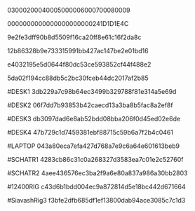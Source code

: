 03000200040005000006000700080009

0000000000000000000000241D1D1E4C

9e2fe3dff90b8d5509f16ca20ff8e61c16f2da8c

12b86328b9e733315991bb427ac147be2e01bd16

e4032195e5d0644f80dc53ce593852cf44f488e2

5da02f194cc88db5c2bc30fceb44dc2017af2b85

#DESK1
3db229a7c98b64ec3499b329788f81e314a5e69d

#DESK2
06f7dd7b93853b42caecd13a3ba8b5fac8a2ef8f

#DESK3
db3097dad6e8ab52bdd08bba206f0d45ed02e6de

#DESK4
47b729c1d7459381ebf88715c59b6a7f2b4c0461

#LAPTOP
043a80eca7efa427d768a7e9c6a64e601613beb9

#SCHATR1
4283cb86c31c0a268327d3583ea7c01e2c52760f

#SCHATR2
4aee436576ec3ba2f9a6e80a837a986a30bb2803


#12400RIG
c43d6b1bdd004ec9a872814d5e18bc442d671664

#SiavashRig3
f3bfe2dfb685df1ef13800dab94ace3085c7c1d3

